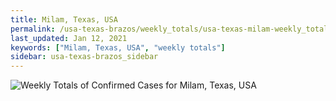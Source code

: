 ```yaml
---
title: Milam, Texas, USA
permalink: /usa-texas-brazos/weekly_totals/usa-texas-milam-weekly_totals.html
last_updated: Jan 12, 2021
keywords: ["Milam, Texas, USA", "weekly totals"]
sidebar: usa-texas-brazos_sidebar
---
```


![Weekly Totals of Confirmed Cases for Milam, Texas, USA](/covid_tracker/images/graphs/usa-texas-milam-weekly_totals_graph.png)
